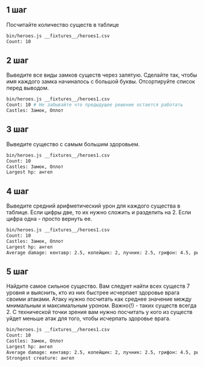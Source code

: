 ## 1 шаг

Посчитайте количество существ в таблице

```bash
bin/heroes.js __fixtures__/heroes1.csv
Count: 10
```

## 2 шаг

Выведите все виды замков существ через запятую. Сделайте так, чтобы имя каждого замка начиналось с большой буквы. Отсортируйте список перед выводом.

```bash
bin/heroes.js __fixtures__/heroes1.csv
Count: 10 # Не забывайте что предыдущее решение остается работать
Castles: Замок, Оплот
```

## 3 шаг

Выведите существо с самым большим здоровьем.

```bash
bin/heroes.js __fixtures__/heroes1.csv
Count: 10
Castles: Замок, Оплот
Largest hp: ангел
```

## 4 шаг

Выведите средний арифметический урон для каждого существа в таблице. Если цифры две, то их нужно сложить и разделить на 2. Если цифра одна - просто вернуть ее.

```bash
bin/heroes.js __fixtures__/heroes1.csv
Count: 10
Castles: Замок, Оплот
Largest hp: ангел
Average damage: кентавр: 2.5, копейщик: 2, лучник: 2.5, грифон: 4.5, рыцарь: 7.5, единорог: 20, дракон: 47.5, монах: 11, кавалерист: 20, ангел: 50
```

## 5 шаг

Найдите самое сильное существо. Вам следует найти всех существ 7 уровня и выяснить, кто из них быстрее исчерпает здоровье врага своими атаками. Атаку нужно посчитать как среднее значение между мнимальным и максимальным уроном. Важно(!) - таких существ всегда 2. C технической точки зрения вам нужно посчитать у кого из существ уйдет меньше атак для того, чтобы исчерпать здоровье врага.


```bash
bin/heroes.js __fixtures__/heroes1.csv
Count: 10
Castles: Замок, Оплот
Largest hp: ангел
Average damage: кентавр: 2.5, копейщик: 2, лучник: 2.5, грифон: 4.5, рыцарь: 7.5, единорог: 20, дракон: 47.5, монах: 11, кавалерист: 20, ангел: 50
Strongest creature: ангел
```